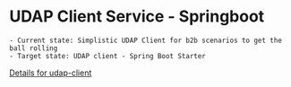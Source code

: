 # UDAP Client Service - Springboot
	- Current state: Simplistic UDAP Client for b2b scenarios to get the ball rolling
	- Target state: UDAP client - Spring Boot Starter


[Details for udap-client](udap-client/README.md)
